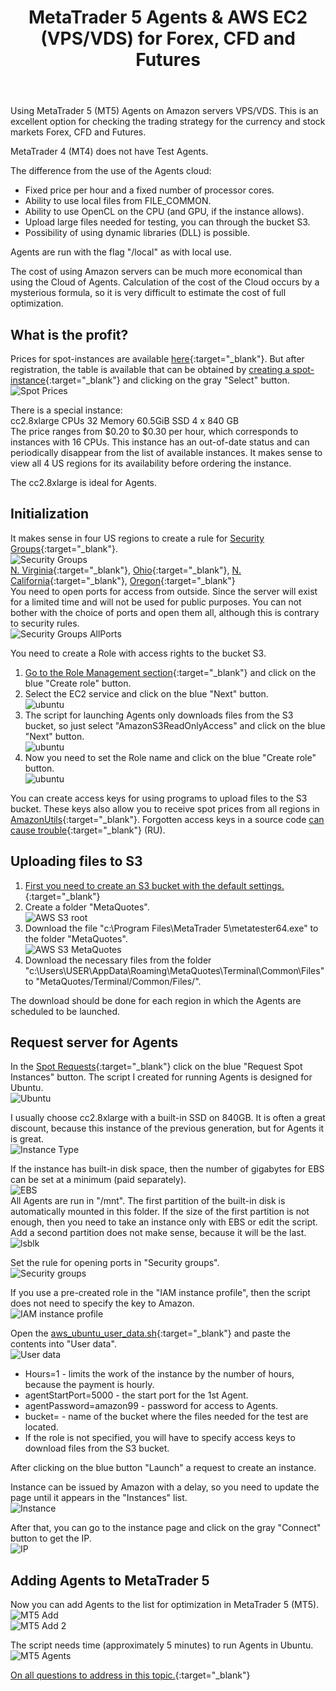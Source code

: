 ﻿---
title: "MetaTrader 5 Agents & AWS EC2 (VPS/VDS) for Forex, CFD and Futures"
pgtitle: MetaTrader 5 Agents & AWS EC2
description: Using MetaTrader 5 (MT5) Agents on Amazon servers VPS/VDS. This is an excellent option for checking the trading strategy for the currency and stock markets Forex, CFD and Futures.
---

Using MetaTrader 5 (MT5) Agents on Amazon servers VPS/VDS.
This is an excellent option for checking the trading strategy for the currency and stock markets Forex, CFD and Futures.

MetaTrader 4 (MT4) does not have Test Agents.

The difference from the use of the Agents cloud:
* Fixed price per hour and a fixed number of processor cores.
* Ability to use local files from FILE_COMMON.
* Ability to use OpenCL on the CPU (and GPU, if the instance allows).
* Upload large files needed for testing, you can through the bucket S3.
* Possibility of using dynamic libraries (DLL) is possible.

Agents are run with the flag "/local" as with local use.

The cost of using Amazon servers can be much more economical than using the Cloud of Agents.
Calculation of the cost of the Cloud occurs by a mysterious formula, so it is very difficult to estimate the cost of full optimization.

## What is the profit?
Prices for spot-instances are available [here](https://aws.amazon.com/ec2/spot/pricing/){:target="_blank"}. 
But after registration, the table is available that can be obtained by [creating a spot-instance](https://console.aws.amazon.com/ec2sp/v1/spot/home){:target="_blank"} and clicking on the gray "Select" button.<br/>
![Spot Prices](/images/agent-spot.png)

There is a special instance:<br/>
cc2.8xlarge CPUs 32 Memory	60.5GiB SSD	4 x 840 GB<br/>
The price ranges from $0.20 to $0.30 per hour, which corresponds to instances with 16 CPUs. This instance has an out-of-date status and can periodically disappear from the list of available instances. It makes sense to view all 4 US regions for its availability before ordering the instance.

The cc2.8xlarge is ideal for Agents.

## Initialization
It makes sense in four US regions to create a rule for [Security Groups](https://console.aws.amazon.com/ec2/v2/home?region=us-east-1#SecurityGroups:sort=groupId){:target="_blank"}.<br/>
![Security Groups](/images/agent-security-groups-main.png)<br/>
[N. Virginia](https://console.aws.amazon.com/ec2/v2/home?region=us-east-1#SecurityGroups:sort=groupId){:target="_blank"},
[Ohio](https://console.aws.amazon.com/ec2/v2/home?region=us-east-2#SecurityGroups:sort=groupId){:target="_blank"},
[N. California](https://console.aws.amazon.com/ec2/v2/home?region=us-west-1#SecurityGroups:sort=groupId){:target="_blank"},
[Oregon](https://console.aws.amazon.com/ec2/v2/home?region=us-west-2#SecurityGroups:sort=groupId){:target="_blank"}<br/>
You need to open ports for access from outside. Since the server will exist for a limited time and will not be used for public purposes. You can not bother with the choice of ports and open them all, although this is contrary to security rules.<br/>
![Security Groups AllPorts](/images/agent-security-groups-allports.png)

You need to create a Role with access rights to the bucket S3.
1. [Go to the Role Management section](https://console.aws.amazon.com/iam/home?region=us-east-1#/roles){:target="_blank"} and click on the blue "Create role" button.
2. Select the EC2 service and click on the blue "Next" button.<br/>
![ubuntu](/images/agent-create-role-1.png)
3. The script for launching Agents only downloads files from the S3 bucket, so just select "AmazonS3ReadOnlyAccess" and click on the blue "Next" button.<br/>
![ubuntu](/images/agent-create-role-2.png)
4. Now you need to set the Role name and click on the blue "Create role" button.<br/>
![ubuntu](/images/agent-create-role-3.png)

You can create access keys for using programs to upload files to the S3 bucket. These keys also allow you to receive spot prices from all regions in  [AmazonUtils](https://github.com/Roffild/RoffildLibrary/blob/master/Experts/Roffild/AmazonUtils){:target="_blank"}. Forgotten access keys in a source code [can cause trouble](https://habr.com/post/357764/){:target="_blank"} (RU).

## Uploading files to S3
1. [First you need to create an S3 bucket with the default settings.](https://s3.console.aws.amazon.com/s3/home){:target="_blank"}
2. Create a folder "MetaQuotes".<br/>
![AWS S3 root](/images/agent-s3-root.png)
3. Download the file "c:\Program Files\MetaTrader 5\metatester64.exe" to the folder "MetaQuotes".<br/>
![AWS S3 MetaQuotes](/images/agent-s3-metaquotes.png)
4. Download the necessary files from the folder "c:\Users\USER\AppData\Roaming\MetaQuotes\Terminal\Common\Files\" to "MetaQuotes/Terminal/Common/Files/".

The download should be done for each region in which the Agents are scheduled to be launched.

## Request server for Agents
In the [Spot Requests](https://console.aws.amazon.com/ec2sp/v1/spot/home){:target="_blank"} click on the blue "Request Spot Instances" button.
The script I created for running Agents is designed for Ubuntu.<br/>
![Ubuntu](/images/agent-ubuntu.png)

I usually choose cc2.8xlarge with a built-in SSD on 840GB. It is often a great discount, because this instance of the previous generation, but for Agents it is great.<br/>
![Instance Type](/images/agent-instance-type.png)

If the instance has built-in disk space, then the number of gigabytes for EBS can be set at a minimum (paid separately).<br/>
![EBS](/images/agent-ebs.png)<br/>
All Agents are run in "/mnt". The first partition of the built-in disk is automatically mounted in this folder. If the size of the first partition is not enough, then you need to take an instance only with EBS or edit the script. Add a second partition does not make sense, because it will be the last.<br/>
![lsblk](/images/agent-lsblk.png)

Set the rule for opening ports in "Security groups".<br/>
![Security groups](/images/agent-security-groups.png)

If you use a pre-created role in the "IAM instance profile", then the script does not need to specify the key to Amazon.<br/>
![IAM instance profile](/images/agent-iam.png)

Open the [aws_ubuntu_user_data.sh](https://github.com/Roffild/RoffildLibrary/blob/master/Include/Roffild/RoffildJava/AmazonUtils/src/main/resources/aws_ubuntu_user_data.sh){:target="_blank"} and paste the contents into "User data".<br/>
![User data](/images/agent-userdata.png)
* Hours=1 - limits the work of the instance by the number of hours, because the payment is hourly.
* agentStartPort=5000 - the start port for the 1st Agent.
* agentPassword=amazon99 - password for access to Agents.
* bucket= - name of the bucket where the files needed for the test are located.
* If the role is not specified, you will have to specify access keys to download files from the S3 bucket.

After clicking on the blue button "Launch" a request to create an instance.

Instance can be issued by Amazon with a delay, so you need to update the page until it appears in the "Instances" list.<br/>
![Instance](/images/agent-instance.png)

After that, you can go to the instance page and click on the gray "Connect" button to get the IP.<br/>
![IP](/images/agent-ip.png)

## Adding Agents to MetaTrader 5
Now you can add Agents to the list for optimization in MetaTrader 5 (MT5).<br/>
![MT5 Add](/images/agent-add-1.png)<br/>
![MT5 Add 2](/images/agent-add-2.png)

The script needs time (approximately 5 minutes) to run Agents in Ubuntu.<br/>
![MT5 Agents](/images/agent-agents.png)

[On all questions to address in this topic.](https://www.mql5.com/en/forum/247134){:target="_blank"}
